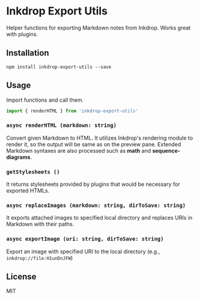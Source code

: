 Inkdrop Export Utils
=====================

Helper functions for exporting Markdown notes from Inkdrop. Works great with plugins.

## Installation

```
npm install inkdrop-export-utils --save
```

## Usage

Import functions and call them.

```javascript
import { renderHTML } from 'inkdrop-export-utils'
```

### `async renderHTML (markdown: string)`

Convert given Markdown to HTML.
It utilizes Inkdrop's rendering module to render it, so the output will be same as on the preview pane.
Extended Markdown syntaxes are also processed such as **math** and **sequence-diagrams**.

### `getStylesheets ()`

It returns stylesheets provided by plugins that would be necessary for exported HTMLs.

### `async replaceImages (markdown: string, dirToSave: string)`

It exports attached images to specified local directory and replaces URIs in Markdown with their paths.

### `async exportImage (uri: string, dirToSave: string)`

Export an image with specified URI to the local directory (e.g., `inkdrop://file:H1unDnJFW`)

## License

MIT